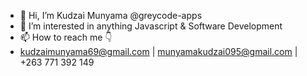 - 👋 Hi, I’m Kudzai Munyama @greycode-apps
- 👀 I’m interested in anything Javascript & Software Development
- 📫 How to reach me 👇
-  kudzaimunyama69@gmail.com | munyamakudzai095@gmail.com | +263 771 392 149

<!---
greycode-apps/greycode-apps is a ✨ special ✨ repository because its `README.md` (this file) appears on your GitHub profile.
You can click the Preview link to take a look at your changes.
--->

